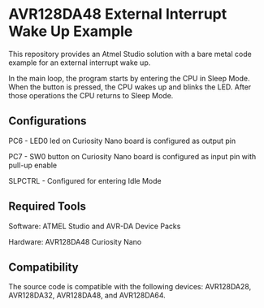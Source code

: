 # AVR128DA48 External Interrupt Wake Up Example

This repository provides an Atmel Studio solution with a bare metal code example for an external interrupt wake up. 

In the main loop, the program starts by entering the CPU in Sleep Mode. When the button is pressed, the CPU wakes up and blinks the LED. After those operations the CPU returns to Sleep Mode.

## Configurations

PC6 - LED0 led on Curiosity Nano board is configured as output pin

PC7 - SW0 button on Curiosity Nano board is configured as input pin with pull-up enable

SLPCTRL - Configured for entering Idle Mode

## Required Tools 

Software: ATMEL Studio and AVR-DA Device Packs

Hardware: AVR128DA48 Curiosity Nano

## Compatibility
The source code is compatible with the following devices: AVR128DA28, AVR128DA32, AVR128DA48, and AVR128DA64.
